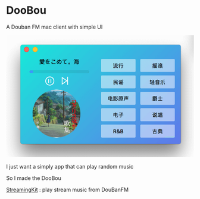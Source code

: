 # DooBou

A Douban FM mac client with simple UI

![doobou](./screenshot.png)

I just want a simply app that can play random music 

So I made the DooBou

[StreamingKit](https://github.com/tumtumtum/StreamingKit) : play stream music from DouBanFM

